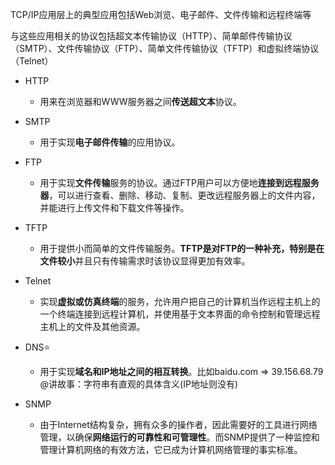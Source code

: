 TCP/IP应用层上的典型应用包括Web浏览、电子邮件、文件传输和远程终端等

与这些应用相关的协议包括超文本传输协议（HTTP）、简单邮件传输协议（SMTP）、文件传输协议（FTP）、简单文件传输协议（TFTP）和虚拟终端协议（Telnet）

- HTTP
  - 用来在浏览器和WWW服务器之间**传送超文本**协议。

- SMTP
  - 用于实现**电子邮件传输**的应用协议。

- FTP
  - 用于实现**文件传输**服务的协议。通过FTP用户可以方便地**连接到远程服务器**，可以进行查看、删除、移动、复制、更改远程服务器上的文件内容，并能进行上传文件和下载文件等操作。

- TFTP
  - 用于提供小而简单的文件传输服务。**TFTP是对FTP的一种补充，特别是在文件较小**并且只有传输需求时该协议显得更加有效率。

- Telnet
  - 实现**虚拟或仿真终端**的服务，允许用户把自己的计算机当作远程主机上的一个终端连接到远程计算机，并使用基于文本界面的命令控制和管理远程主机上的文件及其他资源。

- DNS⭐
  - 用于实现**域名和IP地址之间的相互转换**。比如baidu.com => 39.156.68.79 @讲故事：字符串有直观的具体含义(IP地址则没有)

- SNMP
  - 由于Internet结构复杂，拥有众多的操作者，因此需要好的工具进行网络管理，以确保**网络运行的可靠性和可管理性**。而SNMP提供了一种监控和管理计算机网络的有效方法，它已成为计算机网络管理的事实标准。

